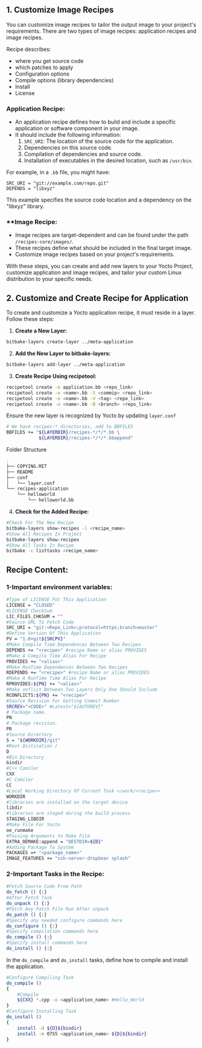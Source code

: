 ## 1. Customize Image Recipes

You can customize image recipes to tailor the output image to your project's requirements. There are two types of image recipes: application recipes and image recipes.

Recipe describes:
- where you get source code
- which patches to apply
- Configuration options
- Compile options (library dependencies)
- Install
- License
### Application Recipe:

- An application recipe defines how to build and include a specific application or software component in your image.
- It should include the following information:
	1. `SRC_URI`: The location of the source code for the application.
	2. Dependencies on this source code.
	3. Compilation of dependencies and source code.
	4. Installation of executables in the desired location, such as `/usr/bin`.

For example, in a `.bb` file, you might have:

```bb
SRC_URI = "git://example.com/repo.git" 
DEPENDS = "libxyz"
```

This example specifies the source code location and a dependency on the "libxyz" library.

### **Image Recipe:

- Image recipes are target-dependent and can be found under the path `/recipes-core/images/`.
- These recipes define what should be included in the final target image.
- Customize image recipes based on your project's requirements.

With these steps, you can create and add new layers to your Yocto Project, customize application and image recipes, and tailor your custom Linux distribution to your specific needs.

## 2. Customize and Create Recipe for Application

To create and customize a Yocto application recipe, it must reside in a layer. Follow these steps:

1. **Create a New Layer:**

```Bash
bitbake-layers create-layer ../meta-application
```

2. **Add the New Layer to bitbake-layers:**

```BASH
bitbake-layers add-layer ../meta-application
```

3. **Create Recipe Using recipetool:**

```BASH
recipetool create -o application.bb <repo_link>
recipetool create -o <name>.bb -S <commip> <repo_link>
recipetool create -o <name>.bb -V <tag> <repo_link>
recipetool create -o <name>.bb -B <branch> <repo_link>
```

Ensure the new layer is recognized by Yocto by updating `layer.conf`

```Bash
# We have recipes-* directories, add to BBFILES
BBFILES += "${LAYERDIR}/recipes-*/*/*.bb \
            ${LAYERDIR}/recipes-*/*/*.bbappend"
```

Folder Structure

```BASH
.
├── COPYING.MIT
├── README
├── conf
│   └── layer.conf
└── recipes-application
    └── helloworld
        └── helloworld.bb
```

4.  **Check for the Added Recipe:**

```bash
#Check For The New Recipe
bitbake-layers show-recipes -l <recipe_name>
#Show All Recipes In Project 
bitbake-layers show-recipes
#Show All Tasks In Recipe
bitbake -c listtasks <recipe_name>
```

## Recipe Content:

### 1-Important environment variables:

```bash
#Type of LICENSE Fot This Application
LICENSE = "CLOSED"
#LICENSE CheckSum
LIC_FILES_CHKSUM = ""
#Source URL To Fetch Code
SRC_URI = "git:<Repo_Link>;protocol=https;branch=master"
#Define Version Of THis Application
PV = "1.0+git${SRCPV}"
#Make Compile Tiem Dependences Between Two Recipes
DEPENDS += "<recipe>" #recipe Name or alias PROVIDES
#Make A Compile Time Alias For Recipe
PROVIDES += "<alias>"
#Make RunTime Dependences Between Two Recipes
RDEPENDS += "<recipe>" #recipe Name or alias PROVIDES
#Make A RunTime Time Alias For Recipe
RPROVIDES:${PN} += "<alias>"
#Make onflict Between Two Layers Only One Should Include
RCONFLICTS:${PN} += "<recipe>"
#Source Revision For Getting Commit Number
SRCREV="<CODE>" #Latest="${AUTOREV}"
# Package name.
PN
# Package revision.
PR
#Source Directory
S = "${WORKDIR}/git"
#Root Distination /
D
#Bin Directory
bindir
#C++ Comiler
CXX
#C Comiler
CC
#Local Working Directory Of Current Task </work/<recipe>>
WORKDIR 
#libraries are installed on the target device
libdir
#libraries are staged during the build process
STAGING_LIBDIR
#Make File For Yocto
oe_runmake
#Passing Arguments to Make File
EXTRA_OEMAKE:append = "DESTDIR=${D}"
#Adding Package To System
PACKAGES =+ "<package_name>"
IMAGE_FEATURES += "ssh-server-dropbear splash"

```

### 2-Important Tasks in the Recipe:

```bash
#Fetch Source Code From Path
do_fetch () {:}
#After Fetch Task
do_unpack () {:}
#Patch Any Patch File Run After unpack
do_patch () {:}
#Specify any needed configure commands here
do_configure () {:}
#Specify compilation commands here
do_compile () {:}
#Specify install commands here
do_install () {:}
```

In the `do_compile` and `do_install` tasks, define how to compile and install the application.

```BASH
#Configure Compiling Task
do_compile () 
{
	#Compile
	${CXX} *.cpp -o <application_name> #Hello_World
}
#Configure Installing Task
do_install () 
{
	install -d ${D}${bindir}
	install -m 0755 <application_name> ${D}${bindir}
}
```
